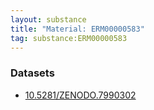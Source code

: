 ```yaml
---
layout: substance
title: "Material: ERM00000583"
tag: substance:ERM00000583
---
```


### Datasets

* [10.5281/ZENODO.7990302](https://doi.org/10.5281/ZENODO.7990302)
